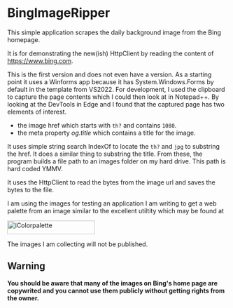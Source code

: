 # BingImageRipper
This simple application scrapes the daily background image from the Bing homepage.

It is for demonstrating the new(ish) HttpClient by reading the content of https://www.bing.com.

This is the first version and does not even have a version.  As a starting point it uses a Winforms app because it has System.Windows.Forms by default in the template from VS2022.  For development, I used the clipboard to capture the page contents which I could then look at in Notepad++.  By looking at the DevTools in Edge and I found that the captured page has two elements of interest.
- the image href which starts with `th?` and contains `1080`.
- the meta property *og.title* which contains a title for the image.

It uses simple string search IndexOf to locate the `th?` and `jpg` to substring the href.  It does a similar thing to substring the title.  From these, the program builds a file path to an images folder on my hard drive.  This path is hard coded YMMV.

It uses the HttpClient to read the bytes from the image url and saves the bytes to the file.

I am using the images for testing an application I am writing to get a web palette from an image similar to the excellent utiltity which may be found at 

<a href="https://icolorpalette.com/color-palette-from-images"> <img class="logo ezlazyloaded" src="https://icolorpalette.com/wp-content/themes/icolorpalette-child/logo.png?ezimgfmt=rs:230x36/rscb7/ngcb6/notWebP" alt="iColorpalette" style="max-width:230px" ezimgfmt="rs rscb7 src ng ngcb6" data-ezsrc="https://icolorpalette.com/wp-content/themes/icolorpalette-child/logo.png?ezimgfmt=rs:230x36/rscb7/ngcb6/notWebP" height="31" width="200" ezoid="0.5831869640450245"></a>

The images I am collecting will not be published.

## Warning ##

**You should be aware that many of the images on Bing's home page are copywrited and you cannot use them publicly without getting rights from the owner.**
